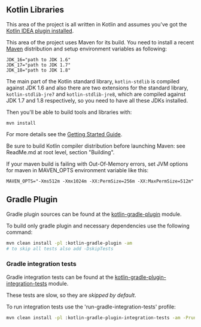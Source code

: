 ## Kotlin Libraries

This area of the project is all written in Kotlin and assumes you've got the [Kotlin IDEA plugin installed](http://confluence.jetbrains.net/display/Kotlin/Getting+Started).

This area of the project uses Maven for its build. You need to install a recent [Maven](http://maven.apache.org/) distribution and
setup environment variables as following:

    JDK_16="path to JDK 1.6"
    JDK_17="path to JDK 1.7"
    JDK_18="path to JDK 1.8"

The main part of the Kotlin standard library, `kotlin-stdlib` is compiled against JDK 1.6 and also there are two extensions
for the standard library, `kotlin-stdlib-jre7` and `kotlin-stdlib-jre8`, which are compiled against JDK 1.7 and 1.8 respectively,
so you need to have all these JDKs installed.

Then you'll be able to build tools and libraries with:

    mvn install

For more details see the [Getting Started Guide](http://confluence.jetbrains.net/display/Kotlin/Getting+Started).

Be sure to build Kotlin compiler distribution before launching Maven: see ReadMe.md at root level, section "Building".

If your maven build is failing with Out-Of-Memory errors, set JVM options for maven in MAVEN_OPTS environment variable like this:

    MAVEN_OPTS="-Xms512m -Xmx1024m -XX:PermSize=256m -XX:MaxPermSize=512m"

## Gradle Plugin

Gradle plugin sources can be found at the [kotlin-gradle-plugin](tools/kotlin-gradle-plugin) module.

To build only gradle plugin and necessary dependencies use the following command:
```bash
mvn clean install -pl :kotlin-gradle-plugin -am
# to skip all tests also add -DskipTests
```

### Gradle integration tests

Gradle integration tests can be found at the [kotlin-gradle-plugin-integration-tests](tools/kotlin-gradle-plugin-integration-tests) module.

These tests are slow, so they are *skipped by default*.

To run integration tests use the 'run-gradle-integration-tests' profile:
```bash
mvn clean install -pl :kotlin-gradle-plugin-integration-tests -am -Prun-gradle-integration-tests
```